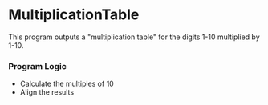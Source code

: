 # MultiplicationTable

This program outputs a "multiplication table" for the digits 1-10 multiplied by 1-10.

### Program Logic

- Calculate the multiples of 10
- Align the results
